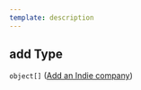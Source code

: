 ```yaml
---
template: description
---
```


## add Type

`object[]` ([Add an Indie company](generic-properties-root-addrename-indie-company-properties-add-indie-company-add-an-indie-company.md))

